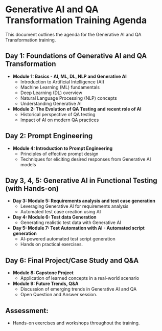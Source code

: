 # Generative AI and QA Transformation Training Agenda

This document outlines the agenda for the Generative AI and QA Transformation training.

## Day 1: Foundations of Generative AI and QA Transformation

* **Module 1: Basics - AI, ML, DL, NLP and Generative AI**
    * Introduction to Artificial Intelligence (AI)
    * Machine Learning (ML) fundamentals
    * Deep Learning (DL) overview
    * Natural Language Processing (NLP) concepts
    * Understanding Generative AI
* **Module 2: The Evolution of QA Testing and recent role of AI**
    * Historical perspective of QA testing
    * Impact of AI on modern QA practices

## Day 2: Prompt Engineering

* **Module 4: Introduction to Prompt Engineering**
    * Principles of effective prompt design
    * Techniques for eliciting desired responses from Generative AI models

## Day 3, 4, 5: Generative AI in Functional Testing (with Hands-on)

* **Day 3: Module 5: Requirements analysis and test case generation**
    * Leveraging Generative AI for requirements analysis
    * Automated test case creation using AI
* **Day 4: Module 6: Test data Generation**
    * Generating realistic test data with Generative AI
* **Day 5: Module 7: Test Automation with AI - Automated script generation**
    * AI-powered automated test script generation
    * Hands on practical exercises.

## Day 6: Final Project/Case Study and Q&A

* **Module 8: Capstone Project**
    * Application of learned concepts in a real-world scenario
* **Module 9: Future Trends, Q&A**
    * Discussion of emerging trends in Generative AI and QA
    * Open Question and Answer session.

## Assessment:

* Hands-on exercises and workshops throughout the training.